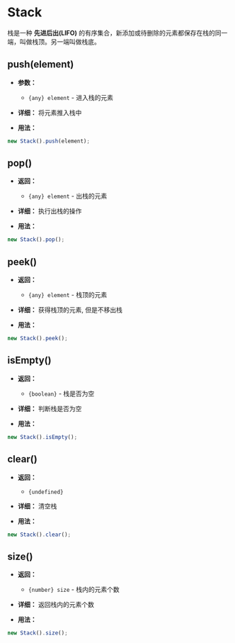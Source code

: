# Stack

栈是一种 **先进后出(LIFO)** 的有序集合，新添加或待删除的元素都保存在栈的同一端，叫做栈顶。另一端叫做栈底。

## push(element)

- **参数：**

  - <code>{any} element</code> - 进入栈的元素

- **详细：**
  将元素推入栈中

- **用法：**

```js
new Stack().push(element);
```

## pop()

- **返回：**

  - <code>{any} element</code> - 出栈的元素

- **详细：**
  执行出栈的操作

- **用法：**

```js
new Stack().pop();
```

## peek()

- **返回：**

  - <code>{any} element</code> - 栈顶的元素

- **详细：**
  获得栈顶的元素, 但是不移出栈

- **用法：**

```js
new Stack().peek();
```

## isEmpty()

- **返回：**

  - <code>{boolean}</code> - 栈是否为空

- **详细：**
  判断栈是否为空

- **用法：**

```js
new Stack().isEmpty();
```

## clear()

- **返回：**

  - <code>{undefined}</code>

- **详细：**
  清空栈

- **用法：**

```js
new Stack().clear();
```

## size()

- **返回：**

  - <code>{number} size</code> - 栈内的元素个数

- **详细：**
  返回栈内的元素个数

- **用法：**

```js
new Stack().size();
```

